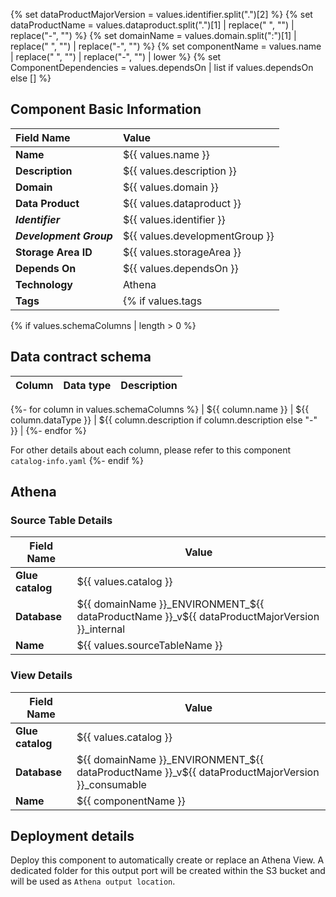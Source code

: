 {% set dataProductMajorVersion = values.identifier.split(".")[2] %}
{% set dataProductName = values.dataproduct.split(".")[1] | replace(" ", "") | replace("-", "") %}
{% set domainName = values.domain.split(":")[1] | replace(" ", "") | replace("-", "") %}
{% set componentName = values.name | replace(" ", "") | replace("-", "") | lower %}
{% set ComponentDependencies = values.dependsOn | list if values.dependsOn else [] %}

## Component Basic Information

| Field Name              | Value                  |
|:------------------------|:-------------------------------|
| **Name**                | ${{ values.name }}             |
| **Description**         | ${{ values.description }}      |
| **Domain**              | ${{ values.domain }}           |
| **Data Product**        | ${{ values.dataproduct }}      |
| **_Identifier_**        | ${{ values.identifier }}       |
| **_Development Group_** | ${{ values.developmentGroup }} |
| **Storage Area ID**     | ${{ values.storageArea }}        
| **Depends On**          | ${{ values.dependsOn }}        |
| **Technology**          | Athena                         |
| **Tags**                | {% if values.tags | length > 0 %}{% for i in values.tags %} ${{ i }}; {% endfor %}{% else %}[]{% endif %}      |

{% if values.schemaColumns | length > 0 %}
## Data contract schema

| Column | Data type | Description |
|:-------|:----------|:------------|
{%- for column in values.schemaColumns %}
| ${{ column.name }} | ${{ column.dataType }} | ${{ column.description if column.description else "-" }} |
{%- endfor %}

For other details about each column, please refer to this component `catalog-info.yaml`
{%- endif %}


## Athena
### Source Table Details

| **Field Name**   | **Value**                                                                                     |
|------------------|-----------------------------------------------------------------------------------------------|
| **Glue catalog** | ${{ values.catalog  }}                                                                        |
| **Database**     | ${{ domainName }}_ENVIRONMENT_${{ dataProductName }}_v${{ dataProductMajorVersion }}_internal |
| **Name**         | ${{ values.sourceTableName                                    }}                              |

### View Details

| **Field Name**   | **Value**                                                                                       |
|------------------|-------------------------------------------------------------------------------------------------|
| **Glue catalog** | ${{ values.catalog }}                                                                           |
| **Database**     | ${{ domainName }}_ENVIRONMENT_${{ dataProductName }}_v${{ dataProductMajorVersion }}_consumable |
| **Name**         | ${{ componentName }}                                                                            |


## Deployment details 

Deploy this component to automatically create or replace an Athena View.
A dedicated folder for this output port will be created within the S3 bucket and will be used as `Athena output location`.


